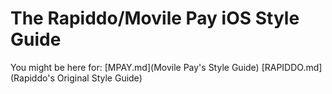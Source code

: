 # The Rapiddo/Movile Pay iOS Style Guide

You might be here for:
[MPAY.md](Movile Pay's Style Guide)
[RAPIDDO.md](Rapiddo's Original Style Guide)
